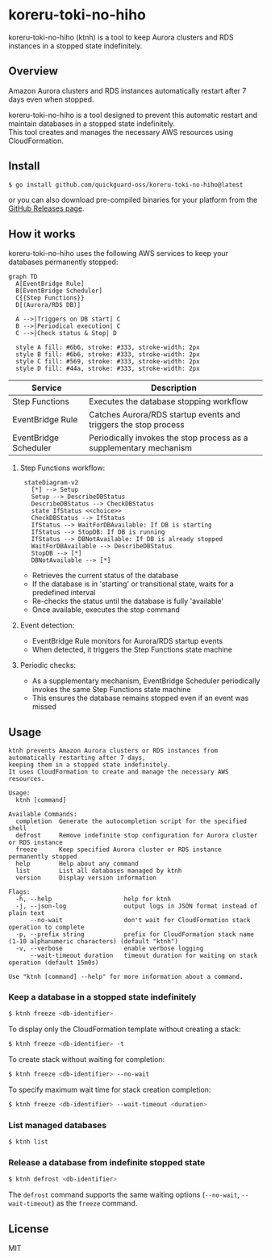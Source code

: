 # koreru-toki-no-hiho

koreru-toki-no-hiho (ktnh) is a tool to keep Aurora clusters and RDS instances in a stopped state indefinitely.

## Overview

Amazon Aurora clusters and RDS instances automatically restart after 7 days even when stopped.

koreru-toki-no-hiho is a tool designed to prevent this automatic restart and maintain databases in a stopped state indefinitely.  
This tool creates and manages the necessary AWS resources using CloudFormation.

## Install

```bash
$ go install github.com/quickguard-oss/koreru-toki-no-hiho@latest
```

or you can also download pre-compiled binaries for your platform from the [GitHub Releases page](https://github.com/quickguard-oss/koreru-toki-no-hiho/releases).

## How it works

koreru-toki-no-hiho uses the following AWS services to keep your databases permanently stopped:

```mermaid
graph TD
  A[EventBridge Rule]
  B[EventBridge Scheduler]
  C{{Step Functions}}
  D[(Aurora/RDS DB)]

  A -->|Triggers on DB start| C
  B -->|Periodical execution| C
  C -->|Check status & Stop| D

  style A fill: #6b6, stroke: #333, stroke-width: 2px
  style B fill: #6b6, stroke: #333, stroke-width: 2px
  style C fill: #569, stroke: #333, stroke-width: 2px
  style D fill: #44a, stroke: #333, stroke-width: 2px
```

| Service               | Description                                                        |
| --------------------- | ------------------------------------------------------------------ |
| Step Functions        | Executes the database stopping workflow                            |
| EventBridge Rule      | Catches Aurora/RDS startup events and triggers the stop process    |
| EventBridge Scheduler | Periodically invokes the stop process as a supplementary mechanism |

1. Step Functions workflow:

   ```mermaid
    stateDiagram-v2
      [*] --> Setup
      Setup --> DescribeDBStatus
      DescribeDBStatus --> CheckDBStatus
      state IfStatus <<choice>>
      CheckDBStatus --> IfStatus
      IfStatus --> WaitForDBAvailable: If DB is starting
      IfStatus --> StopDB: If DB is running
      IfStatus --> DBNotAvailable: If DB is already stopped
      WaitForDBAvailable --> DescribeDBStatus
      StopDB --> [*]
      DBNotAvailable --> [*]
   ```

   - Retrieves the current status of the database
   - If the database is in 'starting' or transitional state, waits for a predefined interval
   - Re-checks the status until the database is fully 'available'
   - Once available, executes the stop command

2. Event detection:

   - EventBridge Rule monitors for Aurora/RDS startup events
   - When detected, it triggers the Step Functions state machine

3. Periodic checks:

   - As a supplementary mechanism, EventBridge Scheduler periodically invokes the same Step Functions state machine
   - This ensures the database remains stopped even if an event was missed

## Usage

```
ktnh prevents Amazon Aurora clusters or RDS instances from automatically restarting after 7 days,
keeping them in a stopped state indefinitely.
It uses CloudFormation to create and manage the necessary AWS resources.

Usage:
  ktnh [command]

Available Commands:
  completion  Generate the autocompletion script for the specified shell
  defrost     Remove indefinite stop configuration for Aurora cluster or RDS instance
  freeze      Keep specified Aurora cluster or RDS instance permanently stopped
  help        Help about any command
  list        List all databases managed by ktnh
  version     Display version information

Flags:
  -h, --help                    help for ktnh
  -j, --json-log                output logs in JSON format instead of plain text
      --no-wait                 don't wait for CloudFormation stack operation to complete
  -p, --prefix string           prefix for CloudFormation stack name (1-10 alphanumeric characters) (default "ktnh")
  -v, --verbose                 enable verbose logging
      --wait-timeout duration   timeout duration for waiting on stack operation (default 15m0s)

Use "ktnh [command] --help" for more information about a command.
```

### Keep a database in a stopped state indefinitely

```bash
$ ktnh freeze <db-identifier>
```

To display only the CloudFormation template without creating a stack:

```bash
$ ktnh freeze <db-identifier> -t
```

To create stack without waiting for completion:

```bash
$ ktnh freeze <db-identifier> --no-wait
```

To specify maximum wait time for stack creation completion:

```bash
$ ktnh freeze <db-identifier> --wait-timeout <duration>
```

### List managed databases

```bash
$ ktnh list
```

### Release a database from indefinite stopped state

```bash
$ ktnh defrost <db-identifier>
```

The `defrost` command supports the same waiting options (`--no-wait`, `--wait-timeout`) as the `freeze` command.

## License

MIT
